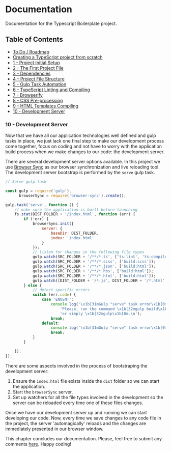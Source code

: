 # Documentation

Documentation for the Typescript Boilerplate project.


## Table of Contents

*  [To Do / Roadmap](index.md#roadmap)
*  [Creating a TypeScript project from scratch](index.md#creating-project)
*  [1 - Project Initial Setup](index.md#initial-setup)
*  [2 - The First Project File](index.md#first-file)
*  [3 - Dependencies](chapter2.html#dependencies)
*  [4 - Project File Structure](chapter3.html#file-structure)
*  [5 - Gulp Task Automation](chapter4.html#task-automation)
*  [6 - TypeScript Linting and Compiling](chapter5.html#typescript)
*  [7 - Browserify](chapter6.html#browserify)
*  [8 - CSS Pre-processing](chapter7.html#sass)
*  [9 - HTML Templates Compiling](chapter8.html#handlebars)
*  [10 - Development Server](#browser-sync)


### 10 - Development Server <a name="browser-sync">

Now that we have all our application technologies well defined and gulp tasks in place, we just lack one final step
to make our development process come together, focus on coding and not have to worry with the application build
process when we make changes to our code: the development server.

There are several development server options available. In this project we use [Browser Sync](https://browsersync.io/)
as our browser synchronization and live reloading tool. The development server bootstrap is performed by the `serve`
gulp task.

```javascript
// Serve gulp task

const gulp = require('gulp'),
      browserSync = require('browser-sync').create();

gulp.task('serve', function () {
    // make sure the application is built before launching
    fs.stat(DIST_FOLDER + '/index.html', function (err) {
        if (!err) {
            browserSync.init({
                server: {
                    baseDir: DIST_FOLDER,
                    index: 'index.html'
                }
            });
            // listen for changes in the following file types
            gulp.watch(SRC_FOLDER + '/**/*.ts', ['ts:lint', 'ts:compile']);
            gulp.watch(SRC_FOLDER + '/**/*.scss', ['build:scss']);
            gulp.watch(SRC_FOLDER + '/**/*.json', ['build:html']);
            gulp.watch(SRC_FOLDER + '/**/*.hbs', ['build:html']);
            gulp.watch(SRC_FOLDER + '/**/*.html', ['build:html']);
            gulp.watch([DIST_FOLDER + '/*.js', DIST_FOLDER + '/*.html', DIST_FOLDER + '/*.css']).on('change', browserSync.reload);
        } else {
            // detect specific errors
            switch (err.code) {
                case 'ENOENT':
                    console.log('\x1b[31mGulp "serve" task error\x1b[0m: There is no build available. ' +
                        'Please, run the command \x1b[32mgulp build\x1b[0m before starting the server ' +
                        'or simply \x1b[32mgulp\x1b[0m.\n');
                    break;
                default:
                    console.log('\x1b[31mGulp "serve" task error\x1b[0m: Unknown error. Details: ', err);
                    break;
            }
        }

    });
});

```

There are some aspects involved in the process of bootstraping the development server:

1.  Ensure the `index.html` file exists inside the `dist` folder so we can start the application.
1.  Start the `browserSync` server.
1.  Set up watchers for all the file types involved in the development so the server can be reloaded every time one of 
these files changes.

Once we have our development server up and running we can start developing our code. Now, every time we save changes 
to any code file in the project, the server 'automagically' reloads and the changes are immediately presented in our
browser window.

This chapter concludes our documentation. Please, feel free to submit any comments 
[here](https://github.com/andreros/typescript-boilerplate/issues). Happy coding!
